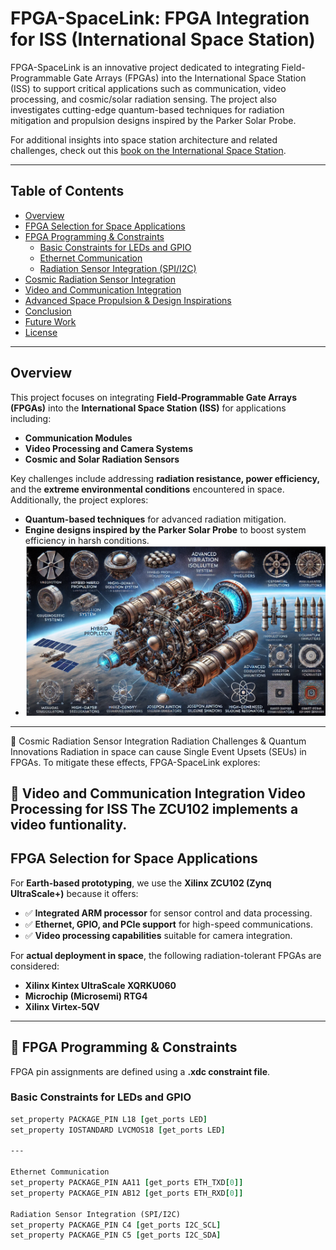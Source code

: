 # **FPGA-SpaceLink: FPGA Integration for ISS (International Space Station)**

FPGA-SpaceLink is an innovative project dedicated to integrating Field-Programmable Gate Arrays (FPGAs) into the International Space Station (ISS) to support critical applications such as communication, video processing, and cosmic/solar radiation sensing. The project also investigates cutting-edge quantum-based techniques for radiation mitigation and propulsion designs inspired by the Parker Solar Probe.

For additional insights into space station architecture and related challenges, check out this [book on the International Space Station](https://www.amazon.es/International-Space-Station-Architecture-Beyond/dp/0993072135).

---

## Table of Contents

- [Overview](#overview)
- [FPGA Selection for Space Applications](#fpga-selection-for-space-applications)
- [FPGA Programming & Constraints](#fpga-programming--constraints)
  - [Basic Constraints for LEDs and GPIO](#basic-constraints-for-leds-and-gpio)
  - [Ethernet Communication](#ethernet-communication)
  - [Radiation Sensor Integration (SPI/I2C)](#radiation-sensor-integration-spii2c)
- [Cosmic Radiation Sensor Integration](#cosmic-radiation-sensor-integration)
- [Video and Communication Integration](#video-and-communication-integration)
- [Advanced Space Propulsion & Design Inspirations](#advanced-space-propulsion--parker-solar-probe-inspired-designs)
- [Conclusion](#conclusion)
- [Future Work](#future-work)
- [License](#license)

---

## Overview

This project focuses on integrating **Field-Programmable Gate Arrays (FPGAs)** into the **International Space Station (ISS)** for applications including:

- **Communication Modules**
- **Video Processing and Camera Systems**
- **Cosmic and Solar Radiation Sensors**

Key challenges include addressing **radiation resistance, power efficiency,** and the **extreme environmental conditions** encountered in space. Additionally, the project explores:

- **Quantum-based techniques** for advanced radiation mitigation.
- **Engine designs inspired by the Parker Solar Probe** to boost system efficiency in harsh conditions.
- ![FPGA-SpaceLink Overview](https://github.com/victor0989/FPGA-SpaceLink/blob/main/Captura%20de%20pantalla%202025-02-02%20014008.png)

---

🌌 Cosmic Radiation Sensor Integration
Radiation Challenges & Quantum Innovations
Radiation in space can cause Single Event Upsets (SEUs) in FPGAs. To mitigate these effects, FPGA-SpaceLink explores:

🎥 Video and Communication Integration
Video Processing for ISS
The ZCU102 implements a video funtionality.
---


## FPGA Selection for Space Applications

For **Earth-based prototyping**, we use the **Xilinx ZCU102 (Zynq UltraScale+)** because it offers:
- ✅ **Integrated ARM processor** for sensor control and data processing.
- ✅ **Ethernet, GPIO, and PCIe support** for high-speed communications.
- ✅ **Video processing capabilities** suitable for camera integration.

For **actual deployment in space**, the following radiation-tolerant FPGAs are considered:
- **Xilinx Kintex UltraScale XQRKU060**
- **Microchip (Microsemi) RTG4**
- **Xilinx Virtex-5QV**

---

## 🔧 FPGA Programming & Constraints

FPGA pin assignments are defined using a **.xdc constraint file**.

### Basic Constraints for LEDs and GPIO
```tcl
set_property PACKAGE_PIN L18 [get_ports LED]
set_property IOSTANDARD LVCMOS18 [get_ports LED]

---

Ethernet Communication
set_property PACKAGE_PIN AA11 [get_ports ETH_TXD[0]]
set_property PACKAGE_PIN AB12 [get_ports ETH_RXD[0]]

Radiation Sensor Integration (SPI/I2C)
set_property PACKAGE_PIN C4 [get_ports I2C_SCL]
set_property PACKAGE_PIN C5 [get_ports I2C_SDA]




